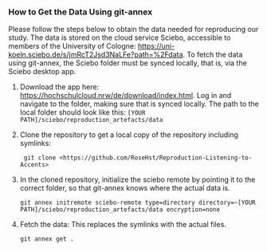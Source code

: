 ### How to Get the Data Using git-annex
Please follow the steps below to obtain the data needed for reproducing our study.
The data is stored on the cloud service Sciebo, accessible to members of the University of Cologne: https://uni-koeln.sciebo.de/s/jmRcT2Jsd3NaLFe?path=%2Fdata. To fetch the data using git-annex, the Sciebo folder must be synced locally, that is, via the Sciebo desktop app.

1. Download the app here: https://hochschulcloud.nrw/de/download/index.html. Log in and navigate to the folder, making sure that is synced locally. The path to the local folder should look like this: ```[YOUR PATH]/sciebo/reproduction_artefacts/data```

4. Clone the repository to get a local copy of the repository including symlinks:


   ``` git clone <https://github.com/RoseHst/Reproduction-Listening-to-Accents>```


5. In the cloned repository, initialize the sciebo remote by pointing it to the correct folder, so that git-annex knows where the actual data is.

   ``` git annex initremote sciebo-remote type=directory directory=~[YOUR PATH]/sciebo/reproduction_artefacts/data encryption=none ```

6. Fetch the data: This replaces the symlinks with the actual files.


   ```git annex get .```
